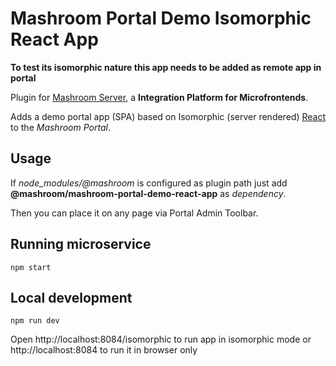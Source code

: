 
# Mashroom Portal Demo Isomorphic React App

**To test its isomorphic nature this app needs to be added as remote app in portal**

Plugin for [Mashroom Server](https://www.mashroom-server.com), a **Integration Platform for Microfrontends**.

Adds a demo portal app (SPA) based on Isomorphic (server rendered) [React](https://reactjs.org) to the _Mashroom Portal_.

## Usage

If *node_modules/@mashroom* is configured as plugin path just add **@mashroom/mashroom-portal-demo-react-app** as *dependency*.

Then you can place it on any page via Portal Admin Toolbar.

## Running microservice

    npm start

## Local development

    npm run dev

Open http://localhost:8084/isomorphic to run app in isomorphic mode or http://localhost:8084 to run it in browser only
